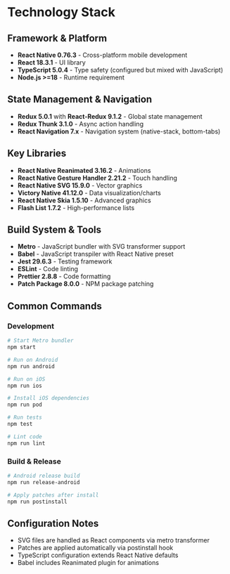# Technology Stack

## Framework & Platform
- **React Native 0.76.3** - Cross-platform mobile development
- **React 18.3.1** - UI library
- **TypeScript 5.0.4** - Type safety (configured but mixed with JavaScript)
- **Node.js >=18** - Runtime requirement

## State Management & Navigation
- **Redux 5.0.1** with **React-Redux 9.1.2** - Global state management
- **Redux Thunk 3.1.0** - Async action handling
- **React Navigation 7.x** - Navigation system (native-stack, bottom-tabs)

## Key Libraries
- **React Native Reanimated 3.16.2** - Animations
- **React Native Gesture Handler 2.21.2** - Touch handling
- **React Native SVG 15.9.0** - Vector graphics
- **Victory Native 41.12.0** - Data visualization/charts
- **React Native Skia 1.5.10** - Advanced graphics
- **Flash List 1.7.2** - High-performance lists

## Build System & Tools
- **Metro** - JavaScript bundler with SVG transformer support
- **Babel** - JavaScript transpiler with React Native preset
- **Jest 29.6.3** - Testing framework
- **ESLint** - Code linting
- **Prettier 2.8.8** - Code formatting
- **Patch Package 8.0.0** - NPM package patching

## Common Commands

### Development
```bash
# Start Metro bundler
npm start

# Run on Android
npm run android

# Run on iOS  
npm run ios

# Install iOS dependencies
npm run pod

# Run tests
npm test

# Lint code
npm run lint
```

### Build & Release
```bash
# Android release build
npm run release-android

# Apply patches after install
npm run postinstall
```

## Configuration Notes
- SVG files are handled as React components via metro transformer
- Patches are applied automatically via postinstall hook
- TypeScript configuration extends React Native defaults
- Babel includes Reanimated plugin for animations